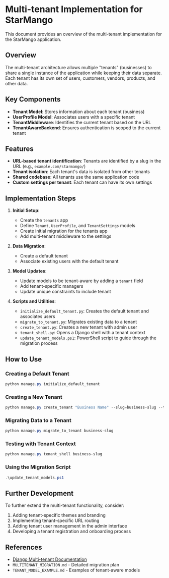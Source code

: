 # Multi-tenant Implementation for StarMango

This document provides an overview of the multi-tenant implementation for the StarMango application.

## Overview

The multi-tenant architecture allows multiple "tenants" (businesses) to share a single instance of the application while keeping their data separate. Each tenant has its own set of users, customers, vendors, products, and other data.

## Key Components

- **Tenant Model**: Stores information about each tenant (business)
- **UserProfile Model**: Associates users with a specific tenant
- **TenantMiddleware**: Identifies the current tenant based on the URL
- **TenantAwareBackend**: Ensures authentication is scoped to the current tenant

## Features

- **URL-based tenant identification**: Tenants are identified by a slug in the URL (e.g., `example.com/starmango/`)
- **Tenant isolation**: Each tenant's data is isolated from other tenants
- **Shared codebase**: All tenants use the same application code
- **Custom settings per tenant**: Each tenant can have its own settings

## Implementation Steps

1. **Initial Setup**:
   - Create the `tenants` app
   - Define `Tenant`, `UserProfile`, and `TenantSettings` models
   - Create initial migration for the tenants app
   - Add multi-tenant middleware to the settings

2. **Data Migration**:
   - Create a default tenant
   - Associate existing users with the default tenant

3. **Model Updates**:
   - Update models to be tenant-aware by adding a `tenant` field
   - Add tenant-specific managers
   - Update unique constraints to include tenant

4. **Scripts and Utilities**:
   - `initialize_default_tenant.py`: Creates the default tenant and associates users
   - `migrate_to_tenant.py`: Migrates existing data to a tenant
   - `create_tenant.py`: Creates a new tenant with admin user
   - `tenant_shell.py`: Opens a Django shell with a tenant context
   - `update_tenant_models.ps1`: PowerShell script to guide through the migration process

## How to Use

### Creating a Default Tenant

```powershell
python manage.py initialize_default_tenant
```

### Creating a New Tenant

```powershell
python manage.py create_tenant "Business Name" --slug=business-slug --type=mango
```

### Migrating Data to a Tenant

```powershell
python manage.py migrate_to_tenant business-slug
```

### Testing with Tenant Context

```powershell
python manage.py tenant_shell business-slug
```

### Using the Migration Script

```powershell
.\update_tenant_models.ps1
```

## Further Development

To further extend the multi-tenant functionality, consider:

1. Adding tenant-specific themes and branding
2. Implementing tenant-specific URL routing
3. Adding tenant user management in the admin interface
4. Developing a tenant registration and onboarding process

## References

- [Django Multi-tenant Documentation](https://github.com/citusdata/django-multitenant)
- `MULTITENANT_MIGRATION.md` - Detailed migration plan
- `TENANT_MODEL_EXAMPLE.md` - Examples of tenant-aware models 